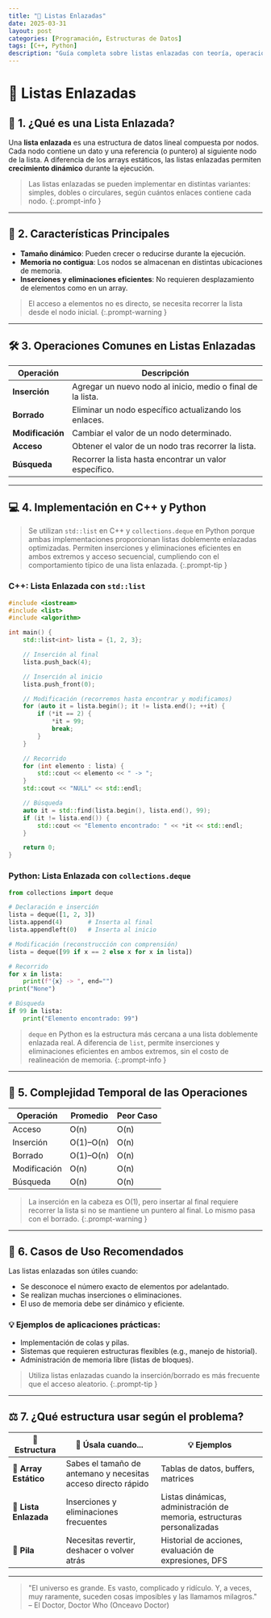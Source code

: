 ```yaml
---
title: "🔗 Listas Enlazadas"
date: 2025-03-31
layout: post
categories: [Programación, Estructuras de Datos]
tags: [C++, Python]
description: "Guía completa sobre listas enlazadas con teoría, operaciones básicas y ejemplos en C++ y Python."
---
```


# 🔗 Listas Enlazadas

## 📘 1. ¿Qué es una Lista Enlazada?

Una **lista enlazada** es una estructura de datos lineal compuesta por nodos. Cada nodo contiene un dato y una referencia (o puntero) al siguiente nodo de la lista. A diferencia de los arrays estáticos, las listas enlazadas permiten **crecimiento dinámico** durante la ejecución.

> Las listas enlazadas se pueden implementar en distintas variantes: simples, dobles o circulares, según cuántos enlaces contiene cada nodo.
{:.prompt-info }

---

## 🧩 2. Características Principales

- **Tamaño dinámico**: Pueden crecer o reducirse durante la ejecución.
- **Memoria no contigua**: Los nodos se almacenan en distintas ubicaciones de memoria.
- **Inserciones y eliminaciones eficientes**: No requieren desplazamiento de elementos como en un array.

> El acceso a elementos no es directo, se necesita recorrer la lista desde el nodo inicial.
{:.prompt-warning }

---

## 🛠️ 3. Operaciones Comunes en Listas Enlazadas

| **Operación**    | **Descripción**                                             |
| ---------------- | ----------------------------------------------------------- |
| **Inserción**    | Agregar un nuevo nodo al inicio, medio o final de la lista. |
| **Borrado**      | Eliminar un nodo específico actualizando los enlaces.       |
| **Modificación** | Cambiar el valor de un nodo determinado.                    |
| **Acceso**       | Obtener el valor de un nodo tras recorrer la lista.         |
| **Búsqueda**     | Recorrer la lista hasta encontrar un valor específico.      |

---

## 💻 4. Implementación en C++ y Python

> Se utilizan `std::list` en C++ y `collections.deque` en Python porque ambas implementaciones proporcionan listas doblemente enlazadas optimizadas. Permiten inserciones y eliminaciones eficientes en ambos extremos y acceso secuencial, cumpliendo con el comportamiento típico de una lista enlazada.
{:.prompt-tip }

### C++: Lista Enlazada con `std::list`

```cpp
#include <iostream>
#include <list>
#include <algorithm>

int main() {
    std::list<int> lista = {1, 2, 3};

    // Inserción al final
    lista.push_back(4);

    // Inserción al inicio
    lista.push_front(0);

    // Modificación (recorremos hasta encontrar y modificamos)
    for (auto it = lista.begin(); it != lista.end(); ++it) {
        if (*it == 2) {
            *it = 99;
            break;
        }
    }

    // Recorrido
    for (int elemento : lista) {
        std::cout << elemento << " -> ";
    }
    std::cout << "NULL" << std::endl;

    // Búsqueda
    auto it = std::find(lista.begin(), lista.end(), 99);
    if (it != lista.end()) {
        std::cout << "Elemento encontrado: " << *it << std::endl;
    }

    return 0;
}
```

### Python: Lista Enlazada con `collections.deque`

```python
from collections import deque

# Declaración e inserción
lista = deque([1, 2, 3])
lista.append(4)       # Inserta al final
lista.appendleft(0)   # Inserta al inicio

# Modificación (reconstrucción con comprensión)
lista = deque([99 if x == 2 else x for x in lista])

# Recorrido
for x in lista:
    print(f"{x} -> ", end="")
print("None")

# Búsqueda
if 99 in lista:
    print("Elemento encontrado: 99")
```

> `deque` en Python es la estructura más cercana a una lista doblemente enlazada real. A diferencia de `list`, permite inserciones y eliminaciones eficientes en ambos extremos, sin el costo de realineación de memoria.
{:.prompt-info }

---

## 🧮 5. Complejidad Temporal de las Operaciones

| **Operación** | **Promedio** | **Peor Caso** |
| ------------- | ------------ | ------------- |
| Acceso        | O(n)         | O(n)          |
| Inserción     | O(1)–O(n)    | O(n)          |
| Borrado       | O(1)–O(n)    | O(n)          |
| Modificación  | O(n)         | O(n)          |
| Búsqueda      | O(n)         | O(n)          |

> La inserción en la cabeza es O(1), pero insertar al final requiere recorrer la lista si no se mantiene un puntero al final. Lo mismo pasa con el borrado.
{:.prompt-warning }

---

## 🚀 6. Casos de Uso Recomendados

Las listas enlazadas son útiles cuando:

- Se desconoce el número exacto de elementos por adelantado.
- Se realizan muchas inserciones o eliminaciones.
- El uso de memoria debe ser dinámico y eficiente.

### 💡 Ejemplos de aplicaciones prácticas:

- Implementación de colas y pilas.
- Sistemas que requieren estructuras flexibles (e.g., manejo de historial).
- Administración de memoria libre (listas de bloques).

> Utiliza listas enlazadas cuando la inserción/borrado es más frecuente que el acceso aleatorio.
{:.prompt-tip }

---

## ⚖️ 7. ¿Qué estructura usar según el problema?

| 🧩 **Estructura**     | 📌 **Úsala cuando...**                                         | 💡 **Ejemplos**                                                          |
| -------------------- | ------------------------------------------------------------- | ----------------------------------------------------------------------- |
| 🧮 **Array Estático** | Sabes el tamaño de antemano y necesitas acceso directo rápido | Tablas de datos, buffers, matrices                                      |
| 🔗 **Lista Enlazada** | Inserciones y eliminaciones frecuentes                        | Listas dinámicas, administración de memoria, estructuras personalizadas |
| 🥞 **Pila**           | Necesitas revertir, deshacer o volver atrás                   | Historial de acciones, evaluación de expresiones, DFS                   |

---

> "El universo es grande. Es vasto, complicado y ridículo. Y, a veces, muy raramente, suceden cosas imposibles y las llamamos milagros." – El Doctor, Doctor Who (Onceavo Doctor)